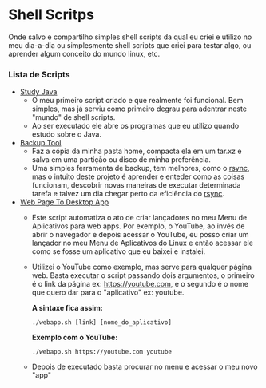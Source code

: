 # Shell Scritps

Onde salvo e compartilho simples shell scripts da qual eu criei e utilizo no meu dia-a-dia ou simplesmente shell scripts que criei para testar algo, ou aprender algum conceito do mundo linux, etc.

### Lista de Scripts
- [Study Java](scripts/study-java.sh)
    - O meu primeiro script criado e que realmente foi funcional. Bem simples, mas já serviu como primeiro degrau para adentrar neste "mundo" de shell scripts.
    - Ao ser executado ele abre os programas que eu utilizo quando estudo sobre o Java.
- [Backup Tool](https://github.com/FabricioLopees/backup_project)
    - Faz a cópia da minha pasta home, compacta ela em um tar.xz e salva em uma partição ou disco de minha preferência.
    - Uma simples ferramenta de backup, tem melhores, como o [rsync](https://github.com/WayneD/rsync), mas o intuito deste projeto é aprender e enteder como as coisas funcionam, descobrir novas maneiras de executar determinada tarefa e talvez um dia chegar perto da eficiência do [rsync](https://github.com/WayneD/rsync).
- [Web Page To Desktop App](scripts/webapp.sh)
    - Este script automatiza o ato de criar lançadores no meu Menu de Aplicativos para web apps. Por exemplo, o YouTube, ao invés de abrir o navegador e depois acessar o YouTube, eu posso criar um lançador no meu Menu de Aplicativos do Linux e então acessar ele como se fosse um aplicativo que eu baixei e instalei. 
    - Utilizei o YouTube como exemplo, mas serve para qualquer página web. Basta executar o script passando dois argumentos, o primeiro é o link da página ex: https://youtube.com, e o segundo é o nome que quero dar para o "aplicativo" ex: youtube.

        **A sintaxe fica assim:**
        ```
        ./webapp.sh [link] [nome_do_aplicativo]        

        ```
        **Exemplo com o YouTube:**
        ```
        ./webapp.sh https://youtube.com youtube
        
        ```

    - Depois de executado basta procurar no menu e acessar o meu novo "app"